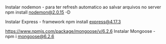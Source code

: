 Instalar nodemon - para ter refresh automatico ao salvar arquivos no server
    npm install nodemon@2.0.15 -D

Instalar Express - framework
    npm install express@4.17.3

https://www.npmjs.com/package/mongoose/v/6.2.6
Instalar Mongoose - 
    npm i mongoose@6.2.6
